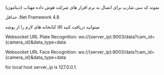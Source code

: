 نمونه کد سی شارپ برای اتصال به نرم افزار های شرکت هوش داده مهتاب (دیتامون)

حداقل .Net Framework 4.8

کتابخانه های لازم را از پوشه dll میتوانید دریافت کنید

Websocket URL Plate Recognition: ws://{server_ip}:9003/data?cam_id={camera_id}&data_type=data

Websocket URL Face Recognition: ws://{server_ip}:8003/data?cam_id={camera_id}&data_type=data

for local host server_ip is 127.0.0.1.
